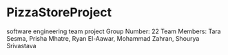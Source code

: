 # PizzaStoreProject
software engineering team project
Group Number: 22
Team Members: Tara Sesma, Prisha Mhatre, Ryan El-Aawar, Mohammad Zahran,
Shourya Srivastava
